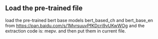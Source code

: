 ## Load the pre-trained file

load the pre-trained bert base models bert_based_ch and bert_base_en from  https://pan.baidu.com/s/1MvrsuuvPfKDcri9vUKwWOg and the extraction code is: mepv. 
and then put them in current file.








